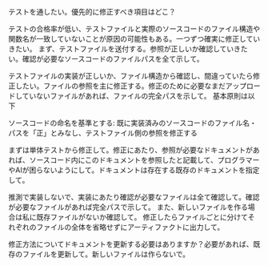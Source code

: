テストを通したい。優先的に修正すべき項目はどこ？

テストの合格率が低い、テストファイルと実際のソースコードのファイル構造や関数名が一致していないことが原因の可能性もある。一つずつ確実に修正していきたい。
まず、テストファイルを送付する。参照が正しいか確認していきたい。確認が必要なソースコードのファイルパスを全て示して。

テストファイルの実装が正しいか、ファイル構造から確認し、間違っていたら修正したい。ファイルの参照を主に修正する。修正のために必要なまだアップロードしていないファイルがあれば、ファイルの完全パスを示して。
基本原則は以下

ソースコードの命名を基準とする: 既に実装済みのソースコードのファイル名・パスを「正」とみなし、テストファイル側の参照を修正する

まずは単体テストから修正して。修正にあたり、参照が必要なドキュメントがあれば、ソースコード内にこのドキュメントを参照したと記載して、プログラマーやAIが困らないようにして。ドキュメントは存在する既存のドキュメントを指定して。

推測で実装しないで、実装にあたり確認が必要なファイルは全て確認して。確認が必要なファイルがあれば完全パスで示して。
また、新しいファイルを作る場合は私に既存ファイルがないか確認して。
修正したらファイルごとに分けてそれぞれのファイルの全体を省略せずにアーティファクトに出力して。

修正方法についてドキュメントを更新する必要はありますか？必要があれば、既存のファイルを更新して。新しいファイルは作らないで。
